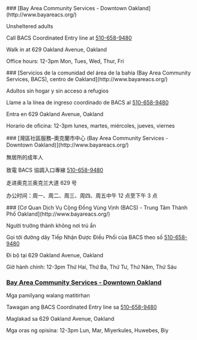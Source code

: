 <RenderIf language="en">
### [Bay Area Community Services - Downtown Oakland](http://www.bayareacs.org/)

Unsheltered adults

Call BACS Coordinated Entry line at [510-658-9480](tel:+1-510-658-9480)

Walk in at 629 Oakland Avenue, Oakland

Office hours: 12-3pm Mon, Tues, Wed, Thur, Fri

</RenderIf>
<RenderIf language="es">
### [Servicios de la comunidad del área de la bahía (Bay Area Community Services, BACS), centro de Oakland](http://www.bayareacs.org/)

Adultos sin hogar y sin acceso a refugios

Llame a la línea de ingreso coordinado de BACS al [510-658-9480](tel:+1-510-658-9480)

Entra en 629 Oakland Avenue, Oakland

Horario de oficina: 12-3pm lunes, martes, miércoles, jueves, viernes

</RenderIf>
<RenderIf language="zh">
### [灣區社區服務–奧克蘭市中心 (Bay Area Community Services - Downtown Oakland)](http://www.bayareacs.org/)

無居所的成年人

致電 BACS 協調入口專線 [510-658-9480](tel:+1-510-658-9480)

走进奥克兰奥克兰大道 629 号

办公时间：周一、周二、周三、周四、周五中午 12 点至下午 3 点

</RenderIf>
<RenderIf language="vi">
### [Cơ Quan Dịch Vụ Cộng Đồng Vùng Vịnh (BACS) - Trung Tâm Thành Phố Oakland](http://www.bayareacs.org/)

Người trưởng thành không nơi trú ẩn

Gọi tới đường dây Tiếp Nhận Được Điều Phối của BACS theo số [510-658-9480](tel:+1-510-658-9480)

Đi bộ tại 629 Oakland Avenue, Oakland

Giờ hành chính: 12-3pm Thứ Hai, Thứ Ba, Thứ Tư, Thứ Năm, Thứ Sáu
</RenderIf>
<RenderIf language="tl">
### [Bay Area Community Services - Downtown Oakland](http://www.bayareacs.org/)

Mga pamilyang walang matitirhan

Tawagan ang BACS Coordinated Entry line sa [510-658-9480](tel:+1-510-658-9480)

Maglakad sa 629 Oakland Avenue, Oakland

Mga oras ng opisina: 12-3pm Lun, Mar, Miyerkules, Huwebes, Biy

</RenderIf>
